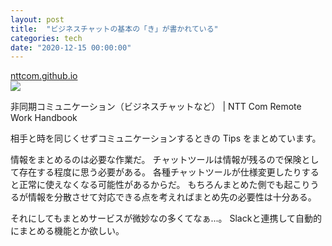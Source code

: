 ```yaml
---
layout: post
title:  "ビジネスチャットの基本の「き」が書かれている"
categories: tech
date: "2020-12-15 00:00:00"
---
```



<div class="card">
  <a href="https://nttcom.github.io/remote-work-handbook/docs/async-communication/"></a>
  <div class="card__header">
    <a href="https://nttcom.github.io/remote-work-handbook/docs/async-communication/">nttcom.github.io</a>
  </div>
  <div class="card__image">
    <img src="https://www.ntt.com/content/dam/nttcom/hq/cmn/img/logo-ogp-1200-630_w.png">
  </div>
  <div class="card__title">
    <p>非同期コミュニケーション（ビジネスチャットなど） | NTT Com Remote Work Handbook</p>
  </div>
  <div class="card__description">
    <p>相手と時を同じくせずコミュニケーションするときの Tips をまとめています。</p>
  </div>
</div>


情報をまとめるのは必要な作業だ。
チャットツールは情報が残るので保険として存在する程度に思う必要がある。
各種チャットツールが仕様変更したりすると正常に使えなくなる可能性があるからだ。
もちろんまとめた側でも起こりうるが情報を分散させて対応できる点を考えればまとめ先の必要性は十分ある。

それにしてもまとめサービスが微妙なの多くてなぁ...。
Slackと連携して自動的にまとめる機能とか欲しい。

